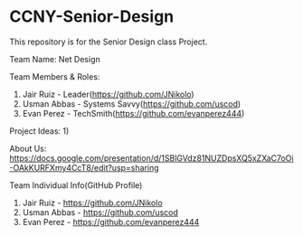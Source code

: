 # CCNY-Senior-Design
This repository is for the Senior Design class Project. 

Team Name: Net Design 

Team Members & Roles:
1) Jair Ruiz   - Leader(https://github.com/JNikolo)
2) Usman Abbas - Systems Savvy(https://github.com/uscod)
3) Evan Perez  - TechSmith(https://github.com/evanperez444)

Project Ideas:
1) 

About Us: 
https://docs.google.com/presentation/d/1SBlGVdz81NUZDpsXQ5xZXaC7oOi-OAkKURFXmy4CcT8/edit?usp=sharing

Team Individual Info(GitHub Profile)
1) Jair Ruiz   - https://github.com/JNikolo
2) Usman Abbas - https://github.com/uscod
3) Evan Perez  - https://github.com/evanperez444



